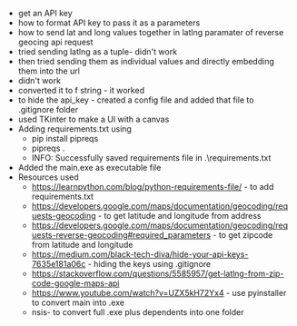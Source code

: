 - get an API key
- how to format API key to pass it as a parameters
- how to send lat and long values together in latlng paramater of reverse geocing api request
- tried sending latlng as a tuple- didn't work
- then tried sending them as individual values and directly embedding them into the url
- didn't work
- converted it to f string - it worked
- to hide the api_key - created a config file and added that file to .gitignore folder
- used TKinter to make a UI with a canvas
- Adding requirements.txt using 
  - pip install pipreqs
  - pipreqs . 
  - INFO: Successfully saved requirements file in .\requirements.txt
- Added the main.exe as executable file
- Resources used
  - https://learnpython.com/blog/python-requirements-file/ - to add requirements.txt
  - https://developers.google.com/maps/documentation/geocoding/requests-geocoding - to get latitude and longitude from address
  - https://developers.google.com/maps/documentation/geocoding/requests-reverse-geocoding#required_parameters - to get zipcode from latitude and longitude
  - https://medium.com/black-tech-diva/hide-your-api-keys-7635e181a06c - hiding the keys using .gitignore
  - https://stackoverflow.com/questions/5585957/get-latlng-from-zip-code-google-maps-api
  - https://www.youtube.com/watch?v=UZX5kH72Yx4 - use pyinstaller to convert main into .exe
  - nsis- to convert full .exe plus dependents into one folder